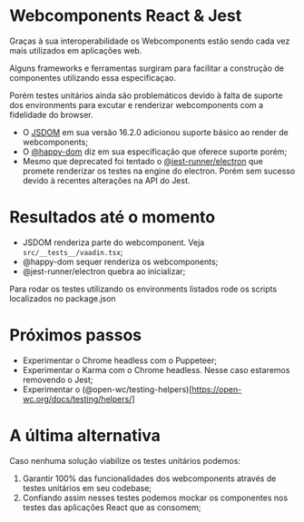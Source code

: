 # Webcomponents React & Jest
Graças à sua interoperabilidade os Webcomponents estão sendo cada vez mais utilizados em aplicações web.

Alguns frameworks e ferramentas surgiram para facilitar a construção de componentes utilizando essa especificaçao.

Porém testes unitários ainda são problemáticos devido à falta de suporte dos environments para excutar e renderizar webcomponents com a fidelidade do browser.

- O [JSDOM](https://github.com/jsdom/jsdom) em sua versão 16.2.0 adicionou suporte básico ao render de webcomponents;
- O [@happy-dom](https://www.npmjs.com/package/@happy-dom/jest-environment) diz em sua especificação que oferece suporte porém;
- Mesmo que deprecated foi tentado o [@jest-runner/electron](https://github.com/facebook-atom/jest-electron-runner) que promete renderizar os testes na engine do electron. Porém sem sucesso devido à recentes alterações na API do Jest.

# Resultados até o momento
- JSDOM renderiza parte do webcomponent. Veja `src/__tests__/vaadin.tsx`;
- @happy-dom sequer renderiza os webcomponents;
- @jest-runner/electron quebra ao inicializar;

Para rodar os testes utilizando os environments listados rode os scripts localizados no package.json

# Próximos passos
- Experimentar o Chrome headless com o Puppeteer;
- Experimentar o Karma com o Chrome headless. Nesse caso estaremos removendo o Jest;
- Experimentar o (@open-wc/testing-helpers)[https://open-wc.org/docs/testing/helpers/]

# A última alternativa
Caso nenhuma solução viabilize os testes unitários podemos:
1. Garantir 100% das funcionalidades dos webcomponents através de testes unitários em seu codebase;
2. Confiando assim nesses testes podemos mockar os componentes nos testes das aplicações React que as consomem;
